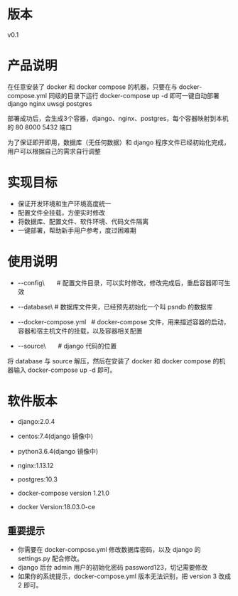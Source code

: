 # 版本

v0.1


# 产品说明

在任意安装了 docker 和 docker compose 的机器，只要在与
docker-compose.yml 同级的目录下运行 docker-compose up -d
即可一键自动部署 django nginx uwsgi postgres

部署成功后，会生成3个容器，django、nginx、postgres，每个容器映射到本机的 80 8000 5432 端口

为了保证即开即用，数据库（无任何数据）和 django 程序文件已经初始化完成，用户可以根据自己的需求自行调整



# 实现目标

- 保证开发环境和生产环境高度统一
- 配置文件全挂载，方便实时修改
- 将数据库、配置文件、软件环境、代码文件隔离
- 一键部署，帮助新手用户参考，度过困难期



# 使用说明

- --config\       # 配置文件目录，可以实时修改，修改完成后，重启容器即可生效

- --database\     # 数据库文件夹，已经预先初始化一个叫 psndb 的数据库

- --docker-compose.yml    # docker-compose 文件，用来描述容器的启动，容器和宿主机文件的挂载，以及容器相关配置

- --source\       # django 代码的位置

将 database 与 source 解压，然后在安装了 docker 和 docker compose 的机器输入 docker-compose up -d 即可。



# 软件版本

- django:2.0.4

- centos:7.4(django 镜像中)

- python3.6.4(django 镜像中)

- nginx:1.13.12

- postgres:10.3

- docker-compose version 1.21.0

- docker Version:18.03.0-ce



## 重要提示

- 你需要在 docker-compose.yml 修改数据库密码，以及 django 的 settings.py 配合修改。
- django 后台 admin 用户的初始化密码 password123，切记需要修改
- 如果你的系统提示，docker-compose.yml 版本无法识别，把 version 3 改成 2 即可。





